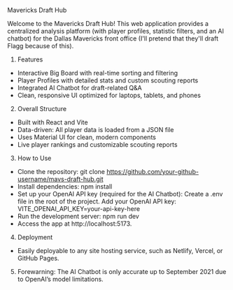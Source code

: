 Mavericks Draft Hub

Welcome to the Mavericks Draft Hub! This web application provides a centralized analysis platform (with player profiles, statistic filters, and an AI chatbot) for the Dallas Mavericks front office (I'll pretend that they'll draft Flagg because of this). 

1. Features
- Interactive Big Board with real-time sorting and filtering
- Player Profiles with detailed stats and custom scouting reports
- Integrated AI Chatbot for draft-related Q&A
- Clean, responsive UI optimized for laptops, tablets, and phones

2. Overall Structure 
- Built with React and Vite
- Data-driven: All player data is loaded from a JSON file
- Uses Material UI for clean, modern components
- Live player rankings and customizable scouting reports

3. How to Use
- Clone the repository: git clone https://github.com/your-github-username/mavs-draft-hub.git
- Install dependencies: npm install
- Set up your OpenAI API key (required for the AI Chatbot): Create a .env file in the root of the project. Add your OpenAI API key: VITE_OPENAI_API_KEY=your-api-key-here
- Run the development server: npm run dev
- Access the app at http://localhost:5173.

4. Deployment
- Easily deployable to any site hosting service, such as Netlify, Vercel, or GitHub Pages.

5. Forewarning: The AI Chatbot is only accurate up to September 2021 due to OpenAI’s model limitations.
